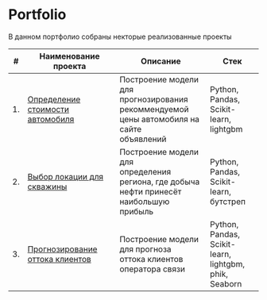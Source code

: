# Portfolio


В данном портфолио собраны некторые реализованные проекты


| #   | Наименование проекта                       | Описание                                             | Стек                           |
| --- | ------------------------------------------ | ---------------------------------------------------- | ------------------------------ |
| 1.  | [Определение стоимости автомобиля](https://github.com/Arty1996/portfolio/tree/master/price_of_auto) | Построение модели для <br/>прогнозирования рекоммендуемой <br/>цены автомобиля на сайте <br/>объявлений | Python, Pandas, <br/>Scikit-learn, lightgbm |
| 2.  | [Выбор локации для скважины](https://github.com/Arty1996/portfolio/tree/master/choose_location_for_oil) | Построение модели для  <br/>определения региона, где добыча <br/>нефти принесёт наибольшую <br/>прибыль | Python, Pandas, <br/>Scikit-learn, бутстреп |
| 3.  | [Прогнозирование оттока клиентов](https://github.com/Arty1996/portfolio/tree/master/forecasting_run_off) | Построение модели для прогноза <br/>оттока клиентов оператора связи | Python, Pandas, <br/>Scikit-learn, lightgbm, <br/>phik, Seaborn |